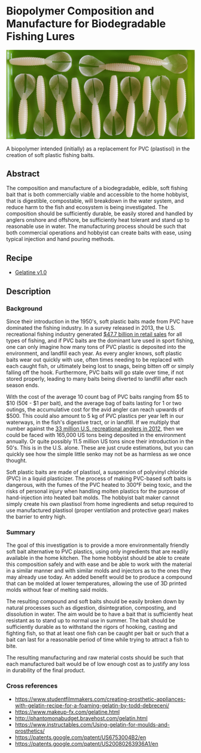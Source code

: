 # Biopolymer Composition and Manufacture for Biodegradable Fishing Lures
![Baits made with gelatin-v1_0 recipe](images/gelatin-v1_0-baits.jpg)

A biopolymer intended (initially) as a replacement for PVC (plastisol) in the creation of soft plastic fishing baits.

## Abstract
The composition and manufacture of a biodegradable, edible, soft fishing bait that is both commercially viable and accessible to the home hobbyist, that is digestible, compostable, will breakdown in the water system, and reduce harm to the fish and ecosystem is being investigated. The composition should be sufficiently durable, be easily stored and handled by anglers onshore and offshore, be sufficiently heat tolerant and stand up to reasonable use in water. The manufacturing process should be such that both commercial operations and hobbyist can create baits with ease, using typical injection and hand pouring methods.

## Recipe
* [Gelatine v1.0](recipes/gelatine/gelatine-v1_0.md "Version 1.0 of Gelatine, glycerin and corn syrup biopolymer")

## Description
### Background
Since their introduction in the 1950's, soft plastic baits made from PVC have dominated the fishing industry. In a survey released in 2013, the U.S. recreational fishing industry generated [$47.7 billion in retail sales](https://asafishing.org/uploads/2011_ASASportfishing_in_America_Report_January_2013.pdf "American Sportfishing Association Report") for all types of fishing, and if PVC baits are the dominant lure used in sport fishing, one can only imagine how many tons of PVC plastic is deposited into the environment, and landfill each year. As every angler knows, soft plastic baits wear out quickly with use, often times needing to be replaced with each caught fish, or ultimately being lost to snags, being bitten off or simply falling off the hook. Furthermore, PVC baits will go stale over time, if not stored properly, leading to many baits being diverted to landfill after each season ends.

With the cost of the average 10 count bag of PVC baits ranging from $5 to $10 (50¢ - $1 per bait), and the average bag of baits lasting for 1 or two outings, the accumulative cost for the avid angler can reach upwards of $500. This could also amount to 5 kg of PVC plastics per year left in our waterways, in the fish's digestive tract, or in landfill. If we multiply that number against the [33 million U.S. recreational anglers in 2012](https://asafishing.org/uploads/2011_ASASportfishing_in_America_Report_January_2013.pdf "American Sportfishing Association Report"), then we could be faced with 165,000 US tons being deposited in the environment annually. Or quite possibly 11.5 million US tons since their introduction in the 50's. This is in the U.S. alone. These are just crude estimations, but you can quickly see how the simple little senko may not be as harmless as we once thought.

Soft plastic baits are made of plastisol, a suspension of polyvinyl chloride (PVC) in a liquid plasticizer. The process of making PVC-based soft baits is dangerous, with the fumes of the PVC heated to 300°F being toxic, and the risks of personal injury when handling molten plastics for the purpose of hand-injection into heated bait molds. The hobbyist bait maker cannot simply create his own plastisol from home ingredients and setup required to use manufactured plastisol (proper ventilation and protective gear) makes the barrier to entry high.

### Summary
The goal of this investigation is to provide a more environmentally friendly soft bait alternative to PVC plastics, using only ingredients that are readily available in the home kitchen. The home hobbyist should be able to create this composition safely and with ease and be able to work with the material in a similar manner and with similar molds and injectors as to the ones they may already use today. An added benefit would be to produce a compound that can be molded at lower temperatures, allowing the use of 3D printed molds without fear of melting said molds.

The resulting compound and soft baits should be easily broken down by natural processes such as digestion, disintegration, composting, and dissolution in water. The aim would be to have a bait that is sufficiently heat resistant as to stand up to normal use in summer. The bait should be sufficiently durable as to withstand the rigors of hooking, casting and fighting fish, so that at least one fish can be caught per bait or such that a bait can last for a reasonable period of time while trying to attract a fish to bite. 

The resulting manufacturing and raw material costs should be such that each manufactured bait would be of low enough cost as to justify any loss in durability of the final product.

### Cross references
- https://www.studentfilmmakers.com/creating-prosthetic-appliances-with-gelatin-recipe-for-a-foaming-gelatin-by-todd-debreceni/
- https://www.makeup-fx.com/gelatine.html
- http://phantomonabudget.bravehost.com/gelatin.html
- https://www.instructables.com/Using-gelatin-for-moulds-and-prosthetics/
- https://patents.google.com/patent/US6753004B2/en
- https://patents.google.com/patent/US20080263936A1/en

